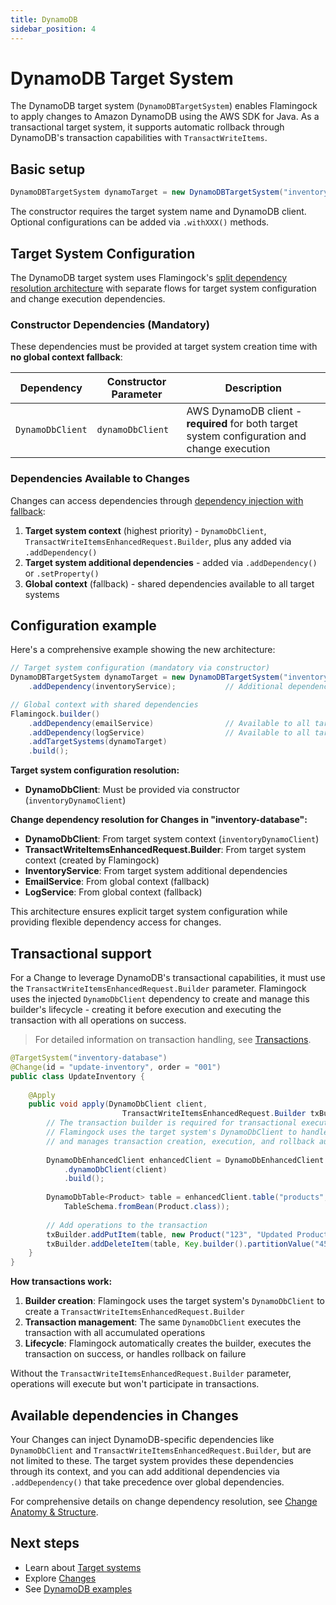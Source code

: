 ```yaml
---
title: DynamoDB
sidebar_position: 4
---
```


# DynamoDB Target System

The DynamoDB target system (`DynamoDBTargetSystem`) enables Flamingock to apply changes to Amazon DynamoDB using the AWS SDK for Java. As a transactional target system, it supports automatic rollback through DynamoDB's transaction capabilities with `TransactWriteItems`.

## Basic setup

```java
DynamoDBTargetSystem dynamoTarget = new DynamoDBTargetSystem("inventory-database", dynamoDbClient);
```

The constructor requires the target system name and DynamoDB client. Optional configurations can be added via `.withXXX()` methods.

## Target System Configuration

The DynamoDB target system uses Flamingock's [split dependency resolution architecture](introduction.md#dependency-injection) with separate flows for target system configuration and change execution dependencies.

### Constructor Dependencies (Mandatory)

These dependencies must be provided at target system creation time with **no global context fallback**:

| Dependency | Constructor Parameter | Description |
|------------|----------------------|-------------|
| `DynamoDbClient` | `dynamoDbClient` | AWS DynamoDB client - **required** for both target system configuration and change execution |

### Dependencies Available to Changes

Changes can access dependencies through [dependency injection with fallback](../changes/anatomy-and-structure.md#method-parameters-and-dependency-injection):

1. **Target system context** (highest priority) - `DynamoDbClient`, `TransactWriteItemsEnhancedRequest.Builder`, plus any added via `.addDependency()`
2. **Target system additional dependencies** - added via `.addDependency()` or `.setProperty()`
3. **Global context** (fallback) - shared dependencies available to all target systems

## Configuration example

Here's a comprehensive example showing the new architecture:

```java
// Target system configuration (mandatory via constructor)
DynamoDBTargetSystem dynamoTarget = new DynamoDBTargetSystem("inventory-database", inventoryDynamoClient)
    .addDependency(inventoryService);           // Additional dependency for changes

// Global context with shared dependencies
Flamingock.builder()
    .addDependency(emailService)                // Available to all target systems
    .addDependency(logService)                  // Available to all target systems
    .addTargetSystems(dynamoTarget)
    .build();
```

**Target system configuration resolution:**
- **DynamoDbClient**: Must be provided via constructor (`inventoryDynamoClient`)

**Change dependency resolution for Changes in "inventory-database":**
- **DynamoDbClient**: From target system context (`inventoryDynamoClient`)
- **TransactWriteItemsEnhancedRequest.Builder**: From target system context (created by Flamingock)
- **InventoryService**: From target system additional dependencies
- **EmailService**: From global context (fallback)
- **LogService**: From global context (fallback)

This architecture ensures explicit target system configuration while providing flexible dependency access for changes.

## Transactional support

For a Change to leverage DynamoDB's transactional capabilities, it must use the `TransactWriteItemsEnhancedRequest.Builder` parameter. Flamingock uses the injected `DynamoDbClient` dependency to create and manage this builder's lifecycle - creating it before execution and executing the transaction with all operations on success.

> For detailed information on transaction handling, see [Transactions](../flamingock-library-config/transactions.md).

```java
@TargetSystem("inventory-database")
@Change(id = "update-inventory", order = "001")
public class UpdateInventory {
    
    @Apply
    public void apply(DynamoDbClient client,
                         TransactWriteItemsEnhancedRequest.Builder txBuilder) {
        // The transaction builder is required for transactional execution
        // Flamingock uses the target system's DynamoDbClient to handle transaction operations
        // and manages transaction creation, execution, and rollback automatically
        
        DynamoDbEnhancedClient enhancedClient = DynamoDbEnhancedClient.builder()
            .dynamoDbClient(client)
            .build();
        
        DynamoDbTable<Product> table = enhancedClient.table("products", 
            TableSchema.fromBean(Product.class));
        
        // Add operations to the transaction
        txBuilder.addPutItem(table, new Product("123", "Updated Product"));
        txBuilder.addDeleteItem(table, Key.builder().partitionValue("456").build());
    }
}
```

**How transactions work:**
1. **Builder creation**: Flamingock uses the target system's `DynamoDbClient` to create a `TransactWriteItemsEnhancedRequest.Builder`
2. **Transaction management**: The same `DynamoDbClient` executes the transaction with all accumulated operations
3. **Lifecycle**: Flamingock automatically creates the builder, executes the transaction on success, or handles rollback on failure

Without the `TransactWriteItemsEnhancedRequest.Builder` parameter, operations will execute but won't participate in transactions.

## Available dependencies in Changes

Your Changes can inject DynamoDB-specific dependencies like `DynamoDbClient` and `TransactWriteItemsEnhancedRequest.Builder`, but are not limited to these. The target system provides these dependencies through its context, and you can add additional dependencies via `.addDependency()` that take precedence over global dependencies.

For comprehensive details on change dependency resolution, see [Change Anatomy & Structure](../changes/anatomy-and-structure.md).

## Next steps

- Learn about [Target systems](introduction.md)
- Explore [Changes](../changes/introduction.md)
- See [DynamoDB examples](https://github.com/flamingock/flamingock-examples/tree/master/dynamodb)